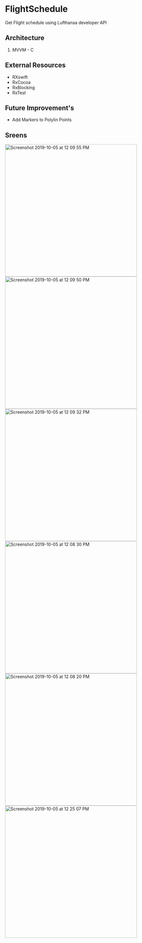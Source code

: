 # FlightSchedule
Get Flight schedule using Lufthansa developer API

## Architecture 
1. MVVM - C

## External Resources
* RXswift
* RxCocoa
* RxBlocking
* RxTest 

## Future Improvement's
* Add Markers to Polylin Points


## Sreens

<img width="432" alt="Screenshot 2019-10-05 at 12 09 55 PM" src="https://user-images.githubusercontent.com/2845362/66254799-0e5cf200-e76b-11e9-8311-4590d18cd677.png">
<img width="432" alt="Screenshot 2019-10-05 at 12 09 50 PM" src="https://user-images.githubusercontent.com/2845362/66254800-0e5cf200-e76b-11e9-9c3d-43f648f62602.png">
<img width="432" alt="Screenshot 2019-10-05 at 12 09 32 PM" src="https://user-images.githubusercontent.com/2845362/66254801-0ef58880-e76b-11e9-939f-b4c02e41c4c9.png">
<img width="432" alt="Screenshot 2019-10-05 at 12 08 30 PM" src="https://user-images.githubusercontent.com/2845362/66254802-0ef58880-e76b-11e9-9e41-3c254dff3af0.png">
<img width="432" alt="Screenshot 2019-10-05 at 12 08 20 PM" src="https://user-images.githubusercontent.com/2845362/66254803-0ef58880-e76b-11e9-905d-f50071ecd88e.png">
<img width="432" alt="Screenshot 2019-10-05 at 12 25 07 PM" src="https://user-images.githubusercontent.com/2845362/66254817-32203800-e76b-11e9-8449-f6f929f38471.png">
